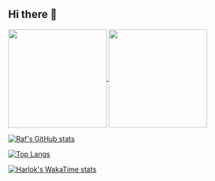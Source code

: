 ## Hi there 👋
<a href="https://github.com/rafmonteiro/github-readme-stats">
  <img height=200 align="center" src="[https://github-readme-stats.vercel.app/api?username=anuraghazra](https://github-readme-stats-kappa-navy-69.vercel.app/api?username=rafmonteiro&show_icons=true&theme=transparent&show=reviews,discussions_started,discussions_answered,prs_merged,prs_merged_percentage)](https://github.com/rafmonteiro/github-readme-stats)" />
</a>
<a href="https://github.com/anuraghazra/convoychat">
  <img height=200 align="center" src="https://github-readme-stats-kappa-navy-69.vercel.app/api/top-langs/?username=rafmonteiro&show_icons=true&theme=transparent&layout=compact&langs_count=8&card_width=320" />
</a>

[![Raf's GitHub stats](https://github-readme-stats-kappa-navy-69.vercel.app/api?username=rafmonteiro&show_icons=true&theme=transparent&show=reviews,discussions_started,discussions_answered,prs_merged,prs_merged_percentage)](https://github.com/rafmonteiro/github-readme-stats)

[![Top Langs](https://github-readme-stats-kappa-navy-69.vercel.app/api/top-langs/?username=rafmonteiro&show_icons=true&theme=transparent)](https://github.com/rafmonteiro/github-readme-stats)

[![Harlok's WakaTime stats](https://github-readme-stats-kappa-navy-69.vercel.app/api/wakatime?username=rafmonteiro&show_icons=true&theme=transparent)](https://github.com/rafmonteiro/github-readme-stats)
<!--
**rafmonteiro/rafmonteiro** is a ✨ _special_ ✨ repository because its `README.md` (this file) appears on your GitHub profile.

Here are some ideas to get you started:

- 🔭 I’m currently working on ...
- 🌱 I’m currently learning ...
- 👯 I’m looking to collaborate on ...
- 🤔 I’m looking for help with ...
- 💬 Ask me about ...
- 📫 How to reach me: ...
- 😄 Pronouns: ...
- ⚡ Fun fact: ...
-->
